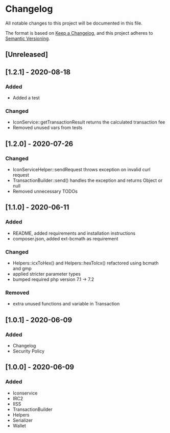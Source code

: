 # Changelog

All notable changes to this project will be documented in this file.

The format is based on [Keep a Changelog](https://keepachangelog.com/en/1.0.0/),
and this project adheres to [Semantic Versioning](https://semver.org/spec/v2.0.0.html).

## [Unreleased]

## [1.2.1] - 2020-08-18
### Added
- Added a test

### Changed
- IconService::getTransactionResult returns the calculated transaction fee
- Removed unused vars from tests

## [1.2.0] - 2020-07-26
### Changed
- IconServiceHelper::sendRequest throws exception on invalid curl request
- TransactionBuilder::send() handles the exception and returns Object or null
- Removed unnecessary TODOs

## [1.1.0] - 2020-06-11
### Added
- README, added requirements and installation instructions
- composer.json, added ext-bcmath as requirement

### Changed
- Helpers::icxToHex() and Helpers::hexToIcx() refactored using bcmath and gmp
- applied stricter parameter types
- bumped required php version 7.1 -> 7.2

### Removed
- extra unused functions and variable in Transaction

## [1.0.1] - 2020-06-09

### Added
- Changelog
- Security Policy

## [1.0.0] - 2020-06-09

### Added
- Iconservice
- IRC2
- IISS
- TransactionBuilder
- Helpers
- Serializer
- Wallet